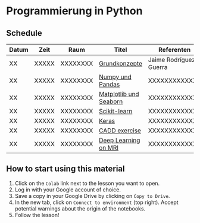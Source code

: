 # Programmierung in Python

## Schedule

| Datum | Zeit  | Raum     | Titel                       | Referenten             |
| ----- | ----- | -------- | --------------------------- | ---------------------- |
| XX    | XXXXX | XXXXXXXX | [Grundkonzepte][1]          | Jaime Rodríguez-Guerra |
| XX    | XXXXX | XXXXXXXX | [Numpy und Pandas][2]       | XXXXXXXXXXXXX          |
| XX    | XXXXX | XXXXXXXX | [Matplotlib und Seaborn][3] | XXXXXXXXXXXXX          |
| XX    | XXXXX | XXXXXXXX | [Scikit-learn][4]           | XXXXXXXXXXXXX          |
| XX    | XXXXX | XXXXXXXX | [Keras][5]                  | XXXXXXXXXXXXX          |
| XX    | XXXXX | XXXXXXXX | [CADD exercise][6]          | XXXXXXXXXXXXX          |
| XX    | XXXXX | XXXXXXXX | [Deep Learning on MRI][7]   | XXXXXXXXXXXXX          |

<!-- TODO: Update branch name to tagged release -->

[1]: https://colab.research.google.com/github/volkamerlab/ai_in_medicine/blob/update-2021.02/week1_session1_grundkonzepte.ipynb
[2]: https://colab.research.google.com/github/volkamerlab/ai_in_medicine/blob/update-2021.02/week1_session2_numpy_pandas.ipynb
[3]: https://colab.research.google.com/github/volkamerlab/ai_in_medicine/blob/update-2021.02/week1_session3_matplotlib.ipynb
[4]: https://colab.research.google.com/github/volkamerlab/ai_in_medicine/blob/update-2021.02/week1_session4_intro_to_ml_and_scikit_learn.ipynb
[5]: https://colab.research.google.com/github/volkamerlab/ai_in_medicine/blob/update-2021.02/week1_session5_deep-learning.ipynb
[6]: https://colab.research.google.com/github/volkamerlab/ai_in_medicine/blob/update-2021.02/week2_session1_cadd_exercise.ipynb
[7]: https://colab.research.google.com/github/volkamerlab/ai_in_medicine/blob/update-2021.02/week2_session2_images-MRI-dl.ipynb

## How to start using this material

1. Click on the `Colab` link next to the lesson you want to open.
2. Log in with your Google account of choice.
3. Save a copy in your Google Drive by clicking on `Copy to Drive`.
4. In the new tab, click on `Connect to environment` (top right). Accept potential warnings about the origin of the notebooks.
5. Follow the lesson!
